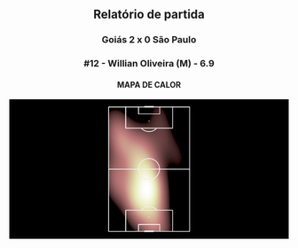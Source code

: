<h2 style="text-align: center;">Relatório de partida</h3>

<h3 style="text-align: center;">Goiás 2 x 0 São Paulo</h3>

<h3 style="text-align: center;">#12 - Willian Oliveira (M) - 6.9</h3>

<h4 style="text-align: center;">MAPA DE CALOR</h3>
<img src=heatmaps/11067420_295167.png>